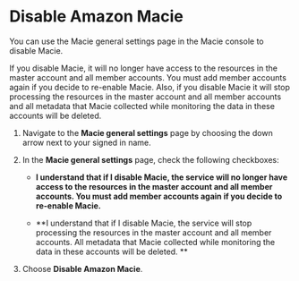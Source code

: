 # Disable Amazon Macie<a name="macie-disable"></a>

You can use the Macie general settings page in the Macie console to disable Macie\.

If you disable Macie, it will no longer have access to the resources in the master account and all member accounts\. You must add member accounts again if you decide to re\-enable Macie\. Also, if you disable Macie it will stop processing the resources in the master account and all member accounts and all metadata that Macie collected while monitoring the data in these accounts will be deleted\.

1. Navigate to the **Macie general settings** page by choosing the down arrow next to your signed in name\.

1. In the **Macie general settings** page, check the following checkboxes:

   + **I understand that if I disable Macie, the service will no longer have access to the resources in the master account and all member accounts\. You must add member accounts again if you decide to re\-enable Macie\.**

   +  **I understand that if I disable Macie, the service will stop processing the resources in the master account and all member accounts\. All metadata that Macie collected while monitoring the data in these accounts will be deleted\. **

1. Choose **Disable Amazon Macie**\.